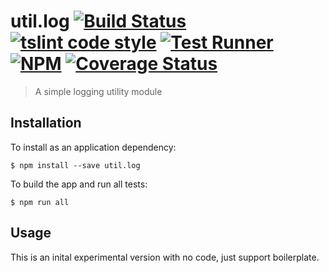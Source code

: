 # util.log [![Build Status](https://travis-ci.org/jmquigley/util.log.svg?branch=master)](https://travis-ci.org/jmquigley/util.log) [![tslint code style](https://img.shields.io/badge/code_style-TSlint-5ed9c7.svg)](https://palantir.github.io/tslint/) [![Test Runner](https://img.shields.io/badge/testing-ava-blue.svg)](https://github.com/avajs/ava) [![NPM](https://img.shields.io/npm/v/util.log.svg)](https://www.npmjs.com/package/util.log) [![Coverage Status](https://coveralls.io/repos/github/jmquigley/util.log/badge.svg?branch=master)](https://coveralls.io/github/jmquigley/util.log?branch=master)

> A simple logging utility module


## Installation

To install as an application dependency:
```
$ npm install --save util.log
```

To build the app and run all tests:
```
$ npm run all
```

## Usage

This is an inital experimental version with no code, just support boilerplate.

